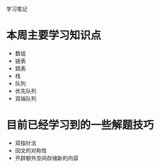 学习笔记
# 本周主要学习知识点
* 数组
* 链表
* 跳表
* 栈
* 队列
* 优先队列
* 双端队列

# 目前已经学习到的一些解题技巧
* 双指针法
* 回文的对称性
* 开辟额外空间存储新的内容
